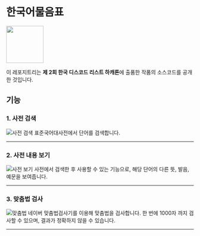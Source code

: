 # 한국어물음표 
<img src="https://media.discordapp.net/attachments/923739801516134461/924151983181529108/b85f58a9aeb0270d.png" width="100px">

이 레포지트리는 **제 2회 한국 디스코드 리스트 하캐톤**에 출품한 작품의 소스코드를 공개한 것입니다.

## 기능
### 1. 사전 검색
![사전 검색](https://cdn.discordapp.com/attachments/923739801516134461/924150146919456808/390c66d56cb78738.gif)
표준국어대사전에서 단어를 검색합니다.

***

### 2. 사전 내용 보기
![사전 보기](https://cdn.discordapp.com/attachments/923739801516134461/924151087932518440/4c783d85d7f49051.gif)
사전에서 검색한 후 사용할 수 있는 기능으로, 해당 단어의 다른 뜻, 발음, 예문을 보여줍니다.

***

### 3. 맞춤법 검사
![맞춤법](https://cdn.discordapp.com/attachments/923739801516134461/924150165558927381/6791fdd80a8b9b59.gif)
네이버 맞춤법검사기를 이용해 맞춤법을 검사합니다. 한 번에 1000자 까지 검사할 수 있으며, 결과가 정확하지 않을 수 있습니다.

***
